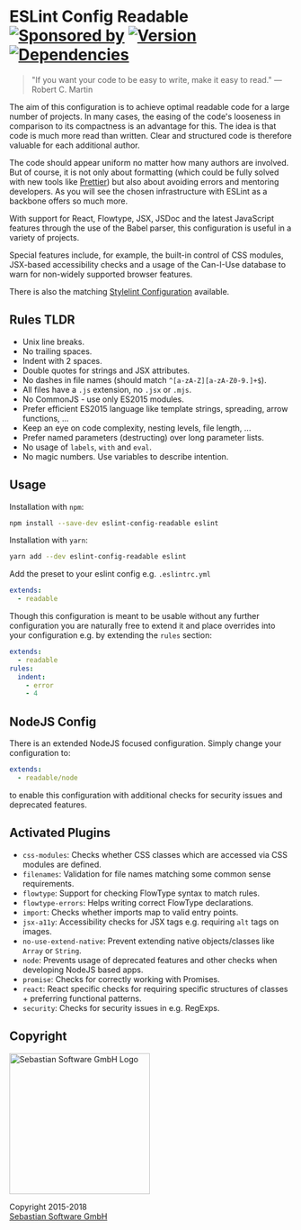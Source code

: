 # ESLint Config Readable<br/>[![Sponsored by][sponsor-img]][sponsor] [![Version][npm-img]][npm] [![Dependencies][deps-img]][deps]

[sponsor-img]: https://img.shields.io/badge/Sponsored%20by-Sebastian%20Software-692446.svg
[sponsor]: https://www.sebastian-software.de
[deps]: https://david-dm.org/sebastian-software/eslint-config-readable
[deps-img]: https://david-dm.org/sebastian-software/eslint-config-readable/status.svg
[npm]: https://www.npmjs.com/package/eslint-config-readable
[npm-img]: https://badge.fury.io/js/eslint-config-readable.svg

> "If you want your code to be easy to write, make it easy to read." — Robert C. Martin

The aim of this configuration is to achieve optimal readable code for a large number of projects. In many cases, the easing of the code's looseness in comparison to its compactness is an advantage for this. The idea is that code is much more read than written. Clear and structured code is therefore valuable for each additional author.

The code should appear uniform no matter how many authors are involved. But of course, it is not only about formatting (which could be fully solved with new tools like [Prettier](https://prettier.io/)) but also about avoiding errors and mentoring developers. As you will see the chosen infrastructure with ESLint as a backbone offers so much more.

With support for React, Flowtype, JSX, JSDoc and the latest JavaScript features through the use of the Babel parser, this configuration is useful in a variety of projects.

Special features include, for example, the built-in control of CSS modules, JSX-based accessibility checks and a usage of the Can-I-Use database to warn for non-widely supported browser features.

There is also the matching [Stylelint Configuration](https://www.npmjs.com/package/stylelint-config-readable) available.



## Rules TLDR

- Unix line breaks.
- No trailing spaces.
- Indent with 2 spaces.
- Double quotes for strings and JSX attributes.
- No dashes in file names (should match `^[a-zA-Z][a-zA-Z0-9.]+$`).
- All files have a `.js` extension, no `.jsx` or `.mjs`.
- No CommonJS - use only ES2015 modules.
- Prefer efficient ES2015 language like template strings, spreading, arrow functions, ...
- Keep an eye on code complexity, nesting levels, file length, ...
- Prefer named parameters (destructing) over long parameter lists.
- No usage of `labels`, `with` and `eval`.
- No magic numbers. Use variables to describe intention.


## Usage

Installation with `npm`:

```bash
npm install --save-dev eslint-config-readable eslint
```

Installation with `yarn`:

```bash
yarn add --dev eslint-config-readable eslint
```

Add the preset to your eslint config e.g. `.eslintrc.yml`

```yaml
extends:
  - readable
```

Though this configuration is meant to be usable without any further configuration you are naturally free to extend it and place overrides into your configuration e.g. by extending the `rules` section:

```yaml
extends:
  - readable
rules:
  indent:
    - error
    - 4
```

## NodeJS Config

There is an extended NodeJS focused configuration. Simply change your configuration to:

```yaml
extends:
  - readable/node
```

to enable this configuration with additional checks for security issues and deprecated features.




## Activated Plugins

- `css-modules`: Checks whether CSS classes which are accessed via CSS modules are defined.
- `filenames`: Validation for file names matching some common sense requirements.
- `flowtype`: Support for checking FlowType syntax to match rules.
- `flowtype-errors`: Helps writing correct FlowType declarations.
- `import`: Checks whether imports map to valid entry points.
- `jsx-a11y`: Accessibility checks for JSX tags e.g. requiring `alt` tags on images.
- `no-use-extend-native`: Prevent extending native objects/classes like `Array` or `String`.
- `node`: Prevents usage of deprecated features and other checks when developing NodeJS based apps.
- `promise`: Checks for correctly working with Promises.
- `react`: React specific checks for requiring specific structures of classes + preferring functional patterns.
- `security`: Checks for security issues in e.g. RegExps.



## Copyright

<img src="https://github.com/sebastian-software/sebastian-software-brand/raw/master/sebastiansoftware-en.svg?sanitize=true" alt="Sebastian Software GmbH Logo" width="250" />

Copyright 2015-2018<br/>[Sebastian Software GmbH](http://www.sebastian-software.de)
